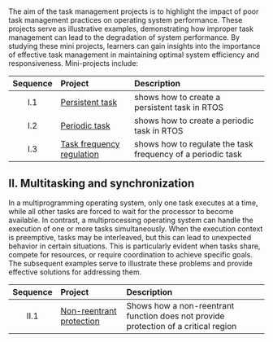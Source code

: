 # 

The aim of the task management projects is to highlight the impact of poor task management practices on operating system performance. These projects serve as illustrative examples, demonstrating how improper task management can lead to the degradation of system performance. By studying these mini projects, learners can gain insights into the importance of effective task management in maintaining optimal system efficiency and responsiveness. Mini-projects include:

|Sequence|Project| Description|
|:--:|:------|:------|
|I.1|[Persistent task](https://github.com/ahiralesc/RTOS/tree/main/F767ZIT6/Task_mgmt_persistent)|shows how to create a persistent task in RTOS|
|I.2|[Periodic task](https://github.com/ahiralesc/RTOS/tree/main/F767ZIT6/Task_mgmt_periodic)|shows how to create a periodic task in RTOS|
|I.3|[Task frequency  regulation](https://github.com/ahiralesc/RTOS/tree/main/F767ZIT6/Task_mgmt_frequency_regulation)|shows how to regulate the task frequency of a periodic task| 

## II. Multitasking and synchronization

In a multiprogramming operating system, only one task executes at a time, while all other tasks are forced to wait for the processor to become available. In contrast, a multiprocessing operating system can handle the execution of one or more tasks simultaneously. When the execution context is preemptive, tasks may be interleaved, but this can lead to unexpected behavior in certain situations. This is particularly evident when tasks share, compete for resources, or require coordination to achieve specific goals. The subsequent examples serve to illustrate these problems and provide effective solutions for addressing them.

|Sequence|Project| Description|
|:--:|:------|:------|
|II.1|[Non-reentrant protection](https://github.com/ahiralesc/RTOS/tree/main/F767ZIT6/Sync_contention)|Shows how a non-reentrant function does not provide protection of a critical region|